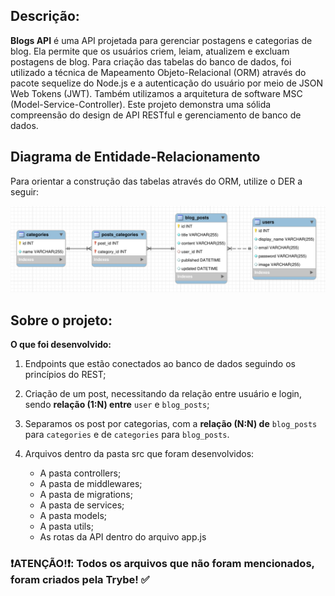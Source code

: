 ## Descrição:
**Blogs API** é uma API projetada para gerenciar postagens e categorias de blog. Ela permite que os usuários criem, leiam, atualizem e excluam postagens de blog. 
Para criação das tabelas do banco de dados, foi utilizado a técnica de Mapeamento Objeto-Relacional (ORM) através do pacote sequelize do Node.js e 
a autenticação do usuário por meio de JSON Web Tokens (JWT).
Também utilizamos a arquitetura de software MSC (Model-Service-Controller).
Este projeto demonstra uma sólida compreensão do design de API RESTful e gerenciamento de banco de dados.

 ## Diagrama de Entidade-Relacionamento
Para orientar a construção das tabelas através do ORM, utilize o DER a seguir:

 ![Banco Blogs-API](./blogs_api_database.png)

 ## Sobre o projeto:
   <summary><strong>O que foi desenvolvido:</strong></summary>  

  1. Endpoints que estão conectados ao banco de dados seguindo os princípios do REST;

  2. Criação de um post, necessitando da relação entre usuário e login, sendo **relação (1:N) entre** `user` e `blog_posts`; 

  3. Separamos os post por categorias, com a **relação (N:N) de** `blog_posts` para `categories` e de `categories` para `blog_posts`.

  4. Arquivos dentro da pasta src que foram desenvolvidos: 
     - A pasta controllers;
     - A pasta de middlewares;
     - A pasta de migrations;
     - A pasta de services;
     - A pasta models;
     - A pasta utils;
     - As rotas da API dentro do arquivo app.js

### :heavy_exclamation_mark:ATENÇÃO!:heavy_exclamation_mark:: Todos os arquivos que não foram mencionados, foram criados pela Trybe! :white_check_mark:

<br />
